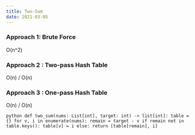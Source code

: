 ```yaml
---
title: Two-Sum
date: 2021-03-05
---
```


### Approach 1: Brute Force
O(n^2)
### Approach 2 : Two-pass Hash Table
O(n) / O(n)
### Approach 3 : One-pass Hash Table
O(n) / O(n)
<br>

`python
def two_sum(nums: List[int], target: int) -> list[int]:
	table = {}
	for v, i in enumerate(nums):
		remain = target - v
		if remain not in table.keys():
			table[v] = i
		else:
			return [table[remain], i]
`